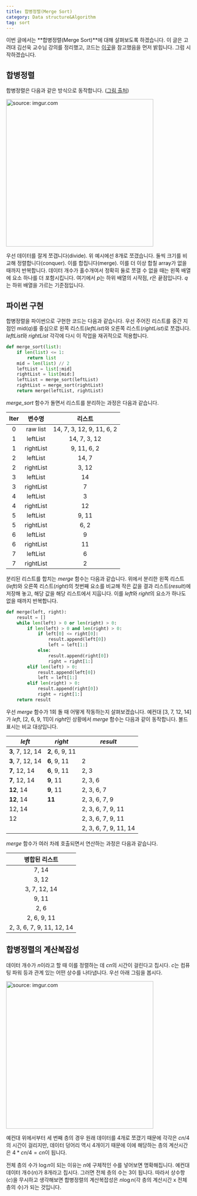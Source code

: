 ```yaml
---
title: 합병정렬(Merge Sort)
category: Data structure&Algorithm
tag: sort
---
```


이번 글에서는 **합병정렬(Merge Sort)**에 대해 살펴보도록 하겠습니다. 이 글은 고려대 김선욱 교수님 강의를 정리했고, 코드는 [이곳](http://starblood.tistory.com/entry/merge-sort-in-Python-Python-%EC%9C%BC%EB%A1%9C-merge-sort-%EA%B5%AC%ED%98%84%ED%95%98%EA%B8%B0)을 참고했음을 먼저 밝힙니다. 그럼 시작하겠습니다.





## 합병정렬

합병정렬은 다음과 같은 방식으로 동작합니다. ([그림 출처](https://ko.khanacademy.org/computing/computer-science/algorithms/merge-sort/a/overview-of-merge-sort))



<a href="https://imgur.com/ood27RZ"><img src="https://i.imgur.com/ood27RZ.png" width="400px" title="source: imgur.com" /></a>



우선 데이터를 잘게 쪼갭니다(divide). 위 예시에선 8개로 쪼갰습니다. 둘씩 크기를 비교해 정렬합니다(conquer). 이를 합칩니다(merge). 이를 더 이상 합칠 array가 없을 때까지 반복합니다. 데이터 개수가 홀수개여서 정확히 둘로 쪼갤 수 없을 때는 왼쪽 배열에 요소 하나를 더 포함시킵니다. 여기에서 $p$는 하위 배열의 시작점, $r$은 끝점입니다. $q$는 하위 배열을 가르는 기준점입니다. 





## 파이썬 구현

합병정렬을 파이썬으로 구현한 코드는 다음과 같습니다. 우선 주어진 리스트를 중간 지점인 mid($q$)를 중심으로 왼쪽 리스트(*leftList*)와 오른쪽 리스트(*rightList*)로 쪼갭니다. *leftList*와 *rightList* 각각에 다시 이 작업을 재귀적으로 적용합니다.

```python
def merge_sort(list):
    if len(list) <= 1:
        return list
    mid = len(list) // 2
    leftList = list[:mid]
    rightList = list[mid:]
    leftList = merge_sort(leftList)
    rightList = merge_sort(rightList)
    return merge(leftList, rightList)
```

*merge_sort* 함수가 돌면서 리스트를 분리하는 과정은 다음과 같습니다.

| Iter |    변수명    |            리스트            |
| :--: | :-------: | :-----------------------: |
|  0   | raw list  | 14, 7, 3, 12, 9, 11, 6, 2 |
|  1   | leftList  |       14, 7, 3, 12        |
|  1   | rightList |        9, 11, 6, 2        |
|  2   | leftList  |           14, 7           |
|  2   | rightList |           3, 12           |
|  3   | leftList  |            14             |
|  3   | rightList |             7             |
|  4   | leftList  |             3             |
|  4   | rightList |            12             |
|  5   | leftList  |           9, 11           |
|  5   | rightList |           6, 2            |
|  6   | leftList  |             9             |
|  6   | rightList |            11             |
|  7   | leftList  |             6             |
|  7   | rightList |             2             |

분리된 리스트를 합치는 *merge* 함수는 다음과 같습니다. 위에서 분리한 왼쪽 리스트(*left*)와 오른쪽 리스트(*right*)의 첫번째 요소를 비교해 작은 값을 결과 리스트(*result*)에 저장해 놓고, 해당 값을 해당 리스트에서 지웁니다. 이를 *left*와 *right*의 요소가 하나도 없을 때까지 반복합니다.

```python
def merge(left, right):
    result = []
    while len(left) > 0 or len(right) > 0:
        if len(left) > 0 and len(right) > 0:
            if left[0] <= right[0]:
                result.append(left[0])
                left = left[1:]
            else:
                result.append(right[0])
                right = right[1:]
        elif len(left) > 0:
            result.append(left[0])
            left = left[1:]
        elif len(right) > 0:
            result.append(right[0])
            right = right[1:]
    return result
```

우선 *merge* 함수가 1회 돌 때 어떻게 작동하는지 살펴보겠습니다. 예컨대 [3, 7, 12, 14]가 *left*, [2, 6, 9, 11]이 *right*인 상황에서 *merge* 함수는 다음과 같이 동작합니다. 볼드 표시는 비교 대상입니다.

| *left*           | *right*         | *result*              |
| ---------------- | --------------- | --------------------- |
| **3**, 7, 12, 14 | **2**, 6, 9, 11 |                       |
| **3**, 7, 12, 14 | **6**, 9, 11    | 2                     |
| **7**, 12, 14    | **6**, 9, 11    | 2, 3                  |
| **7**, 12, 14    | **9**, 11       | 2, 3, 6               |
| **12**, 14       | **9**, 11       | 2, 3, 6, 7            |
| **12**, 14       | **11**          | 2, 3, 6, 7, 9         |
| 12, 14           |                 | 2, 3, 6, 7, 9, 11     |
| 12               |                 | 2, 3, 6, 7, 9, 11     |
|                  |                 | 2, 3, 6, 7, 9, 11, 14 |

*merge* 함수가 여러 차례 호출되면서 연산하는 과정은 다음과 같습니다.

|          병합된 리스트          |
| :-----------------------: |
|           7, 14           |
|           3, 12           |
|       3, 7, 12, 14        |
|           9, 11           |
|           2, 6            |
|        2, 6, 9, 11        |
| 2, 3, 6, 7, 9, 11, 12, 14 |





## 합병정렬의 계산복잡성

데이터 개수가 $n$이라고 할 때 이를 정렬하는 데 $cn$의 시간이 걸린다고 칩시다. $c$는 컴퓨팅 파워 등과 관계 있는 어떤 상수를 나타냅니다. 우선 아래 그림을 봅시다.



<a href="https://imgur.com/M6hih5n"><img src="https://i.imgur.com/M6hih5n.png" width="400px" title="source: imgur.com" /></a>



예컨대 위에서부터 세 번째 층의 경우 원래 데이터를 4개로 쪼갰기 때문에 각각은 $cn/4$의 시간이 걸리지만, 데이터 덩어리 역시 4개이기 때문에 이에 해당하는 층의 계산시간은 $4*cn/4=cn$이 됩니다. 

전체 층의 수가 $\log{n}$이 되는 이유는 $n$에 구체적인 수를 넣어보면 명확해집니다. 예컨대 데이터 개수($n$)가 8개라고 칩시다. 그러면 전체 층의 수는 3이 됩니다. 따라서 상수항($c$)을 무시하고 생각해보면 합병정렬의 계산복잡성은 $n\log{n}$(각 층의 계산시간 x 전체 층의 수)가 되는 것입니다.